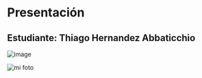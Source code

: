 # Presentación

## Estudiante: Thiago Hernandez Abbaticchio

![image](https://user-images.githubusercontent.com/82011983/114056500-203fb980-9868-11eb-9ebb-7ef92eb03757.png)

![mi foto](ThiagofotoLinkedIn)
